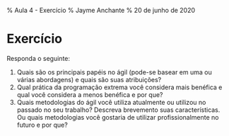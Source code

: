 % Aula 4 - Exercício
% Jayme Anchante
% 20 de junho de 2020

# Exercício

Responda o seguinte:

1. Quais são os principais papéis no ágil (pode-se basear em uma ou várias abordagens) e quais são suas atribuições?
2. Qual prática da programação extrema você considera mais benéfica e qual você considera a menos benéfica e por que?
3. Quais metodologias do ágil você utiliza atualmente ou utilizou no passado no seu trabalho? Descreva brevemento suas características. Ou quais metodologias você gostaria de utilizar profissionalmente no futuro e por que?
